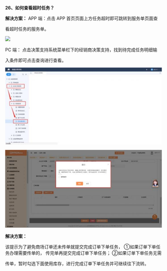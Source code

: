 <a name="bookmark26"></a>**26、如何查看超时任务？**

**解决方案：**  APP 端：点击 APP 首页页面上方任务超时即可跳转到服务单页面查

看超时任务的服务单。

![](Aspose.Words.eb490ba2-daeb-4174-bad4-3ebc8873f1e2.031.png)


PC 端： 点击决策支持系统菜单栏下的经销商决策支持，找到待完成任务明细输

入条件即可点击查询进行查看。

![](Aspose.Words.eb490ba2-daeb-4174-bad4-3ebc8873f1e2.032.jpeg)

![](Aspose.Words.eb490ba2-daeb-4174-bad4-3ebc8873f1e2.033.jpeg)

**解决方案：**

该提示为了避免商场订单还未传单就提交完成订单下单任务， ①如果订单下单任 务办理需要传单的， 传完单再提交完成订单下单任务； ②如果订单下单任务无需

传单，暂时勾选下面使用库存，进行完成订单下单任务并可继续往下流转。


